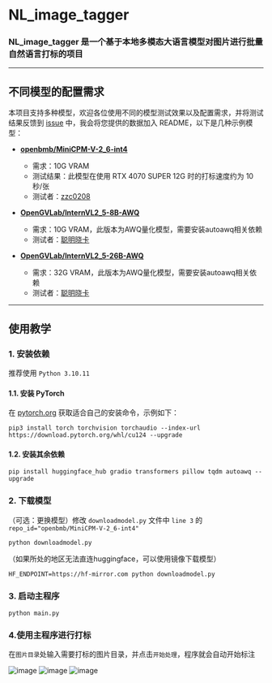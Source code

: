 # NL_image_tagger

### NL_image_tagger 是一个基于本地多模态大语言模型对图片进行批量自然语言打标的项目

---

## 不同模型的配置需求

本项目支持多种模型，欢迎各位使用不同的模型测试效果以及配置需求，并将测试结果反馈到 [issue](#) 中，我会将您提供的数据加入 README，以下是几种示例模型：

- **[openbmb/MiniCPM-V-2_6-int4](https://huggingface.co/openbmb/MiniCPM-V-2_6-int4)**  
  - 需求：10G VRAM  
  - 测试结果：此模型在使用 RTX 4070 SUPER 12G 时的打标速度约为 10 秒/张  
  - 测试者：[zzc0208](https://github.com/zzc0208)

- **[OpenGVLab/InternVL2_5-8B-AWQ](https://huggingface.co/OpenGVLab/InternVL2_5-8B-AWQ)**
  - 需求：10G VRAM，此版本为AWQ量化模型，需要安装autoawq相关依赖
  - 测试者：[聪明晓卡](https://github.com/xiaoka01)

- **[OpenGVLab/InternVL2_5-26B-AWQ](https://huggingface.co/OpenGVLab/InternVL2_5-26B-AWQ)**
  - 需求：32G VRAM，此版本为AWQ量化模型，需要安装autoawq相关依赖
  - 测试者：[聪明晓卡](https://github.com/xiaoka01)

---

## 使用教学

### 1. 安装依赖

推荐使用 `Python 3.10.11`

#### 1.1. 安装 PyTorch

在 [pytorch.org](https://pytorch.org/get-started/locally/) 获取适合自己的安装命令，示例如下：

```shell
pip3 install torch torchvision torchaudio --index-url https://download.pytorch.org/whl/cu124 --upgrade
```

#### 1.2. 安装其余依赖

```shell
pip install huggingface_hub gradio transformers pillow tqdm autoawq --upgrade
```

### 2. 下载模型

（可选：更换模型）修改 `downloadmodel.py` 文件中 `line 3` 的 `repo_id="openbmb/MiniCPM-V-2_6-int4"`

```shell
python downloadmodel.py
```

（如果所处的地区无法直连huggingface，可以使用镜像下载模型）
```shell
HF_ENDPOINT=https://hf-mirror.com python downloadmodel.py
```

### 3. 启动主程序

```shell
python main.py
```

### 4.使用主程序进行打标
在`图片目录`处输入需要打标的图片目录，并点击`开始处理`，程序就会自动开始标注

![image](https://github.com/user-attachments/assets/f72af810-60b4-4ce8-b2fd-dff6dc90646d)
![image](https://github.com/user-attachments/assets/4296a0d8-f42e-4b63-a9e3-2fd3f181a69a)
![image](https://github.com/user-attachments/assets/b2cc6db7-f731-4b43-987b-5fe62c5894bb)

